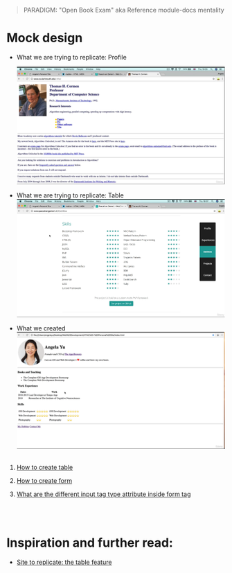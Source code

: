 > PARADIGM: "Open Book Exam" aka Reference module-docs mentality

# Mock design

- What we are trying to replicate: Profile<br>

  <img src="image%20notes/mock%20design/1%20Profile%20layout%20we%20are%20replicating.png" width="700">
  <br>

- What we are trying to replicate: Table<br>
  <img src="image%20notes/mock%20design/2%20site%20table%20layout%20replicating.png" width="700">
  <br>
- What we created<br>
  <img src="image%20notes/mock%20design/3%20what%20we%20made%20by%20using%20table%20tags.png" width="700">
  <br>
  <br>

1. [How to create table](https://developer.mozilla.org/en-US/docs/Web/HTML/Element/table)

2. [How to create form](https://developer.mozilla.org/en-US/docs/Web/HTML/Element/form)

3. [What are the different input tag type attribute inside form tag](https://developer.mozilla.org/en-US/docs/Web/HTML/Element/input)

<br>
<br>

# Inspiration and further read:

- [Site to replicate: the table feature](http://www.pascalvangemert.nl/#/experiences)
